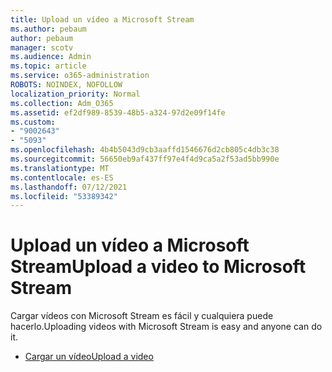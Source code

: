 ```yaml
---
title: Upload un vídeo a Microsoft Stream
ms.author: pebaum
author: pebaum
manager: scotv
ms.audience: Admin
ms.topic: article
ms.service: o365-administration
ROBOTS: NOINDEX, NOFOLLOW
localization_priority: Normal
ms.collection: Adm_O365
ms.assetid: ef2df989-8539-48b5-a324-97d2e09f14fe
ms.custom:
- "9002643"
- "5093"
ms.openlocfilehash: 4b4b5043d9cb3aaffd1546676d2cb805c4db3c38
ms.sourcegitcommit: 56650eb9af437ff97e4f4d9ca5a2f53ad5bb990e
ms.translationtype: MT
ms.contentlocale: es-ES
ms.lasthandoff: 07/12/2021
ms.locfileid: "53389342"
---
```

# <a name="upload-a-video-to-microsoft-stream"></a><span data-ttu-id="9926b-102">Upload un vídeo a Microsoft Stream</span><span class="sxs-lookup"><span data-stu-id="9926b-102">Upload a video to Microsoft Stream</span></span>

<span data-ttu-id="9926b-103">Cargar vídeos con Microsoft Stream es fácil y cualquiera puede hacerlo.</span><span class="sxs-lookup"><span data-stu-id="9926b-103">Uploading videos with Microsoft Stream is easy and anyone can do it.</span></span>

- [<span data-ttu-id="9926b-104">Cargar un vídeo</span><span class="sxs-lookup"><span data-stu-id="9926b-104">Upload a video</span></span>](/stream/portal-upload-video)
